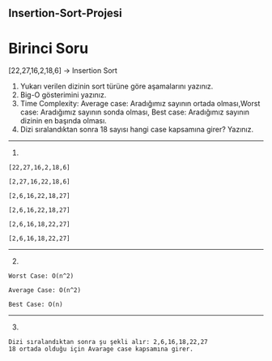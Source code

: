 ## Insertion-Sort-Projesi

# Birinci Soru
 [22,27,16,2,18,6] -> Insertion Sort
 
1. Yukarı verilen dizinin sort türüne göre aşamalarını yazınız.
2. Big-O gösterimini yazınız.
3. Time Complexity: Average case: Aradığımız sayının ortada olması,Worst case: Aradığımız sayının sonda olması, Best case: Aradığımız sayının dizinin en başında olması.
4. Dizi sıralandıktan sonra 18 sayısı hangi case kapsamına girer? Yazınız.

---
1. 
```print 
[22,27,16,2,18,6]

[2,27,16,22,18,6]

[2,6,16,22,18,27]

[2,6,16,22,18,27]

[2,6,16,18,22,27]

[2,6,16,18,22,27]
```


---
2.
```
Worst Case: O(n^2)

Average Case: O(n^2)

Best Case: O(n)
```

---
3.
```
Dizi sıralandıktan sonra şu şekli alır: 2,6,16,18,22,27 
18 ortada olduğu için Avarage case kapsamına girer.
```
